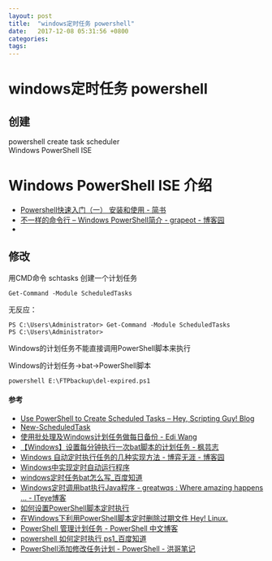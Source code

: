 ```yaml
---
layout: post
title:  "windows定时任务 powershell"
date:   2017-12-08 05:31:56 +0800
categories:  
tags: 
---
```


# windows定时任务 powershell #

## 创建 ##
powershell create task scheduler   
Windows PowerShell ISE



# Windows PowerShell ISE 介绍 #

* [Powershell快速入门（一） 安装和使用 - 简书](http://www.jianshu.com/p/c8f5c374466a)
* [不一样的命令行 – Windows PowerShell简介 - grapeot - 博客园](http://www.cnblogs.com/grapeot/archive/2010/02/22/1670822.html)
* 
## 修改 ##

用CMD命令 schtasks 创建一个计划任务

	
	Get-Command -Module ScheduledTasks

无反应：

	PS C:\Users\Administrator> Get-Command -Module ScheduledTasks
	PS C:\Users\Administrator>

Windows的计划任务不能直接调用PowerShell脚本来执行

Windows的计划任务->bat->PowerShell脚本

	powershell E:\FTPbackup\del-expired.ps1


#### 参考 ####


* [Use PowerShell to Create Scheduled Tasks – Hey, Scripting Guy! Blog](https://blogs.technet.microsoft.com/heyscriptingguy/2015/01/13/use-powershell-to-create-scheduled-tasks/)
* [New-ScheduledTask](https://docs.microsoft.com/en-us/powershell/module/scheduledtasks/new-scheduledtask?view=win10-ps)
* [使用批处理及Windows计划任务做每日备份 - Edi Wang](http://edi.wang/post/2012/6/5/daily-backup-using-batch-and-task-schedule-in-windows)
* [【Windows】设置每分钟执行一次bat脚本的计划任务 - 枫芸志](http://witmax.cn/windows-run-bat-per-minute.html)
* [Windows 自动定时执行任务的几种实现方法 - 博弈无涯 - 博客园](http://www.cnblogs.com/bmwchampion/archive/2010/08/21/autotimingexcutejob.html)
* [Windows中实现定时自动运行程序](http://vod.sjtu.edu.cn/help/Article_Print.asp?ArticleID=1209)
* [windows定时任务bat怎么写_百度知道](https://zhidao.baidu.com/question/1963027420188559780.html)
* [Windows定时调用bat执行Java程序 - greatwqs : Where amazing happens ... - ITeye博客](http://greatwqs.iteye.com/blog/1310626)
* [如何设置PowerShell脚本定时执行](https://social.microsoft.com/Forums/zh-CN/a8014b07-0654-4461-8afb-74cabe334198/powershell?forum=windowsserversystemzhchs)
* [在Windows下利用PowerShell脚本定时删除过期文件  Hey! Linux.](http://heylinux.com/archives/1234.html)
* [PowerShell 管理计划任务 - PowerShell 中文博客](http://www.pstips.net/powershell-manipulating-scheduled-tasks.html)
* [powershell 如何定时执行 ps1_百度知道](https://zhidao.baidu.com/question/239480237535013164.html)
* [PowerShell添加修改任务计划 - PowerShell - 洪哥笔记](http://www.splaybow.com/post/powershell-mod-schedule-task.html)
